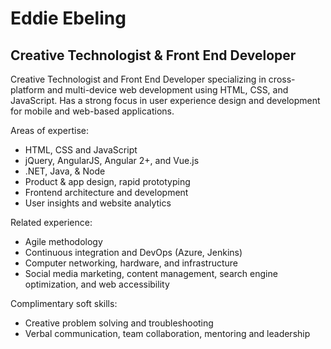 # Eddie Ebeling

## Creative Technologist & Front End Developer

Creative Technologist and Front End Developer specializing in cross-platform and multi-device web development using HTML, CSS, and JavaScript. Has a strong focus in user experience design and development for mobile and web-based applications.

Areas of expertise:
* HTML, CSS and JavaScript
* jQuery, AngularJS, Angular 2+, and Vue.js
* .NET, Java, & Node
* Product & app design, rapid prototyping
* Frontend architecture and development
* User insights and website analytics

Related experience:
* Agile methodology
* Continuous integration and DevOps (Azure, Jenkins)
* Computer networking, hardware, and infrastructure
* Social media marketing, content management, search engine optimization, and web accessibility

Complimentary soft skills:
* Creative problem solving and troubleshooting
* Verbal communication, team collaboration, mentoring and leadership
